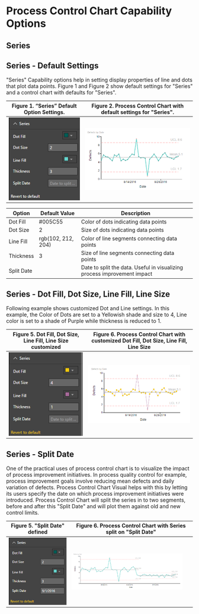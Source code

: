 
# Process Control Chart Capability Options

## Series

## Series - Default Settings
"Series" Capability options help in setting display properties of line and dots that plot data points. Figure 1 and Figure 2 show default settings for "Series" and a control chart with defaults for "Series". 


| Figure 1. “Series” Default Option Settings. | Figure 2. Process Control Chart with default settings for "Series". |
|---|---|
| <img src="images/SeriesDefaults.png" alt="Drawing" width="200px">  | <img src="images/SeriesDefaultsSample.png" alt="Drawing" width="300px"> |

|Option|Default Value|Description|
|---|---|---|
|Dot Fill|#005C55|Color of dots indicating data points|
|Dot Size|2|Size of dots indicating data points|
|Line Fill|rgb(102, 212, 204)|Color of line segments connecting data points|
|Thickness|3|Size of line segments connecting data points|
|Split Date||Date to split the data. Useful in visualizing process improvement impact|

## Series - Dot Fill, Dot Size, Line Fill, Line Size
Following example shows customized Dot and Line settings. In this example, the Color of Dots are set to a Yellowish shade and size to 4, Line color is set to a shade of Purple while thickness is reduced to 1. 

| Figure 5. Dot Fill, Dot Size, Line Fill, Line Size customized | Figure 6. Process Control Chart with customized Dot Fill, Dot Size, Line Fill, Line Size |
|---|---|
| <img src="images/SeriesColorAndSize.png" alt="Drawing" width="200px">  | <img src="images/SeriesColorAndSizeSample.png" alt="Drawing" width="300px"> |

## Series - Split Date
One of the practical uses of process control chart is to visualize the impact of process improvement initiatives. In process quality control for example, process improvement goals involve reducing mean defects and daily variation of defects. Process Control Chart Visual helps with this by letting its users specify the date on which process improvement initiatives were introduced. Process Control Chart will split the series in to two segments, before and after this "Split Date" and will plot them against old and new control limits.

| Figure 5. "Split Date" defined | Figure 6. Process Control Chart with Series split on "Split Date" |
|---|---|
| <img src="images/SeriesSplitDate.png" alt="Drawing" width="200px">  | <img src="images/SeriesSplitDateSample.png" alt="Drawing" width="300px"> |
